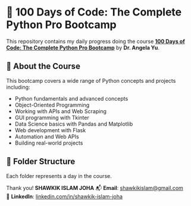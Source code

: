 # 🐍 100 Days of Code: The Complete Python Pro Bootcamp

This repository contains my daily progress doing the course **[100 Days of Code: The Complete Python Pro Bootcamp](https://www.udemy.com/course/100-days-of-code/)** by **Dr. Angela Yu**.

## 📅 About the Course

This bootcamp covers a wide range of Python concepts and projects including:

- Python fundamentals and advanced concepts
- Object-Oriented Programming
- Working with APIs and Web Scraping
- GUI programming with Tkinter
- Data Science basics with Pandas and Matplotlib
- Web development with Flask
- Automation and Web APIs
- Building real-world projects

## 📁 Folder Structure

Each folder represents a day in the course.

Thank you!
**SHAWKIK ISLAM JOHA** 
📬 **Email**: [shawkikislam@gmail.com](mailto:shawkikislam@gmail.com)  
🔗 **LinkedIn**: [linkedin.com/in/shawkik-islam-joha](https://www.linkedin.com/in/shawkik-islam-joha/)
